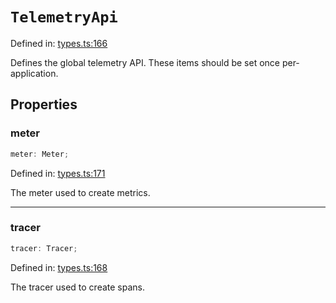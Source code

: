 # `TelemetryApi`

Defined in: [types.ts:166](https://github.com/adobe/commerce-integration-starter-kit/blob/0491355cd9c4d5daa558197e4e07bc6e025afd47/packages/aio-lib-telemetry/source/types.ts#L166)

Defines the global telemetry API. These items should be set once per-application.

## Properties

### meter

```ts
meter: Meter;
```

Defined in: [types.ts:171](https://github.com/adobe/commerce-integration-starter-kit/blob/0491355cd9c4d5daa558197e4e07bc6e025afd47/packages/aio-lib-telemetry/source/types.ts#L171)

The meter used to create metrics.

---

### tracer

```ts
tracer: Tracer;
```

Defined in: [types.ts:168](https://github.com/adobe/commerce-integration-starter-kit/blob/0491355cd9c4d5daa558197e4e07bc6e025afd47/packages/aio-lib-telemetry/source/types.ts#L168)

The tracer used to create spans.
